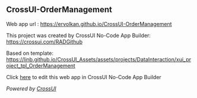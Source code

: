 ## CrossUI-OrderManagement
Web app url : https://ervolkan.github.io/CrossUI-OrderManagement

This project was created by CrossUI No-Code App Builder: https://crossui.com/RADGithub

Based on template: https://linb.github.io/CrossUI_Assets/assets/projects/DataInteraction/xui_project_tpl_OrderManagement

Click [here](https://crossui.com/RADGithub/#!from=github&owner=ervolkan&repo=CrossUI-OrderManagement) to edit this web app in CrossUI No-Code App Builder

<i>Powered by [CrossUI](https://crossui.com)</i>
